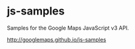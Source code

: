 js-samples
==========

Samples for the Google Maps JavaScript v3 API.

http://googlemaps.github.io/js-samples
